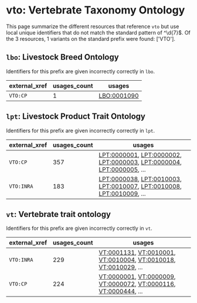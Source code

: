 # vto: Vertebrate Taxonomy Ontology

This page summarize the different resources that reference `vto`
but use local unique identifiers that do not match the standard pattern of
^\d{7}$. Of the 3 resources,
1 variants on the standard prefix were found: ['VTO'].

## `lbo`: Livestock Breed Ontology

Identifiers for this prefix are given incorrectly correctly in `lbo`.

| external_xref   |   usages_count | usages                                            |
|-----------------|----------------|---------------------------------------------------|
| `VTO:CP`        |              1 | [LBO:0001090](https://bioregistry.io/LBO:0001090) |

## `lpt`: Livestock Product Trait Ontology

Identifiers for this prefix are given incorrectly correctly in `lpt`.

| external_xref   |   usages_count | usages                                                                                                                                                                                                                                                             |
|-----------------|----------------|--------------------------------------------------------------------------------------------------------------------------------------------------------------------------------------------------------------------------------------------------------------------|
| `VTO:CP`        |            357 | [LPT:0000001](https://bioregistry.io/LPT:0000001), [LPT:0000002](https://bioregistry.io/LPT:0000002), [LPT:0000003](https://bioregistry.io/LPT:0000003), [LPT:0000004](https://bioregistry.io/LPT:0000004), [LPT:0000005](https://bioregistry.io/LPT:0000005), ... |
| `VTO:INRA`      |            183 | [LPT:0000038](https://bioregistry.io/LPT:0000038), [LPT:0010003](https://bioregistry.io/LPT:0010003), [LPT:0010007](https://bioregistry.io/LPT:0010007), [LPT:0010008](https://bioregistry.io/LPT:0010008), [LPT:0010009](https://bioregistry.io/LPT:0010009), ... |

## `vt`: Vertebrate trait ontology

Identifiers for this prefix are given incorrectly correctly in `vt`.

| external_xref   |   usages_count | usages                                                                                                                                                                                                                                                   |
|-----------------|----------------|----------------------------------------------------------------------------------------------------------------------------------------------------------------------------------------------------------------------------------------------------------|
| `VTO:INRA`      |            229 | [VT:0001131](https://bioregistry.io/VT:0001131), [VT:0010001](https://bioregistry.io/VT:0010001), [VT:0010004](https://bioregistry.io/VT:0010004), [VT:0010018](https://bioregistry.io/VT:0010018), [VT:0010029](https://bioregistry.io/VT:0010029), ... |
| `VTO:CP`        |            224 | [VT:0000001](https://bioregistry.io/VT:0000001), [VT:0000009](https://bioregistry.io/VT:0000009), [VT:0000072](https://bioregistry.io/VT:0000072), [VT:0000116](https://bioregistry.io/VT:0000116), [VT:0000444](https://bioregistry.io/VT:0000444), ... |

